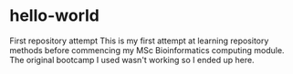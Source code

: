 # hello-world
First repository attempt
This is my first attempt at learning repository methods before commencing my MSc Bioinformatics computing module.
The original bootcamp I used wasn't working so I ended up here.
